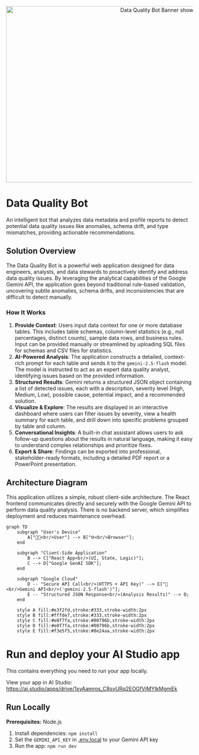 <div align="center">
<img width="1200" height="475" alt="Data Quality Bot Banner showing the application interface with charts and detected issues." src="https://github.com/user-attachments/assets/0aa67016-6eaf-458a-adb2-6e31a0763ed6" />
</div>

# Data Quality Bot

An intelligent bot that analyzes data metadata and profile reports to detect potential data quality issues like anomalies, schema drift, and type mismatches, providing actionable recommendations.

## Solution Overview

The Data Quality Bot is a powerful web application designed for data engineers, analysts, and data stewards to proactively identify and address data quality issues. By leveraging the analytical capabilities of the Google Gemini API, the application goes beyond traditional rule-based validation, uncovering subtle anomalies, schema drifts, and inconsistencies that are difficult to detect manually.

### How It Works

1.  **Provide Context**: Users input data context for one or more database tables. This includes table schemas, column-level statistics (e.g., null percentages, distinct counts), sample data rows, and business rules. Input can be provided manually or streamlined by uploading SQL files for schemas and CSV files for statistics.
2.  **AI-Powered Analysis**: The application constructs a detailed, context-rich prompt for each table and sends it to the `gemini-2.5-flash` model. The model is instructed to act as an expert data quality analyst, identifying issues based on the provided information.
3.  **Structured Results**: Gemini returns a structured JSON object containing a list of detected issues, each with a description, severity level (High, Medium, Low), possible cause, potential impact, and a recommended solution.
4.  **Visualize & Explore**: The results are displayed in an interactive dashboard where users can filter issues by severity, view a health summary for each table, and drill down into specific problems grouped by table and column.
5.  **Conversational Insights**: A built-in chat assistant allows users to ask follow-up questions about the results in natural language, making it easy to understand complex relationships and prioritize fixes.
6.  **Export & Share**: Findings can be exported into professional, stakeholder-ready formats, including a detailed PDF report or a PowerPoint presentation.

## Architecture Diagram

This application utilizes a simple, robust client-side architecture. The React frontend communicates directly and securely with the Google Gemini API to perform data quality analysis. There is no backend server, which simplifies deployment and reduces maintenance overhead.

```mermaid
graph TD
    subgraph "User's Device"
        A["👨‍💻<br/>User"] --> B["🌐<br/>Browser"];
    end

    subgraph "Client-Side Application"
        B --> C["React App<br/>(UI, State, Logic)"];
        C --> D["Google GenAI SDK"];
    end
    
    subgraph "Google Cloud"
        D -- "Secure API Call<br/>(HTTPS + API Key)" --> E["🚀<br/>Gemini API<br/>('gemini-2.5-flash')"];
        E -- "Structured JSON Response<br/>(Analysis Results)" --> D;
    end

    style A fill:#e3f2fd,stroke:#333,stroke-width:2px
    style B fill:#fffde7,stroke:#333,stroke-width:2px
    style C fill:#e0f7fa,stroke:#00796b,stroke-width:2px
    style D fill:#e0f7fa,stroke:#00796b,stroke-width:2px
    style E fill:#f3e5f5,stroke:#8e24aa,stroke-width:2px
```

# Run and deploy your AI Studio app

This contains everything you need to run your app locally.

View your app in AI Studio: https://ai.studio/apps/drive/1xyAamros_C8svURq2EOGfViMYlkMgmEk

## Run Locally

**Prerequisites:**  Node.js


1. Install dependencies:
   `npm install`
2. Set the `GEMINI_API_KEY` in [.env.local](.env.local) to your Gemini API key
3. Run the app:
   `npm run dev`